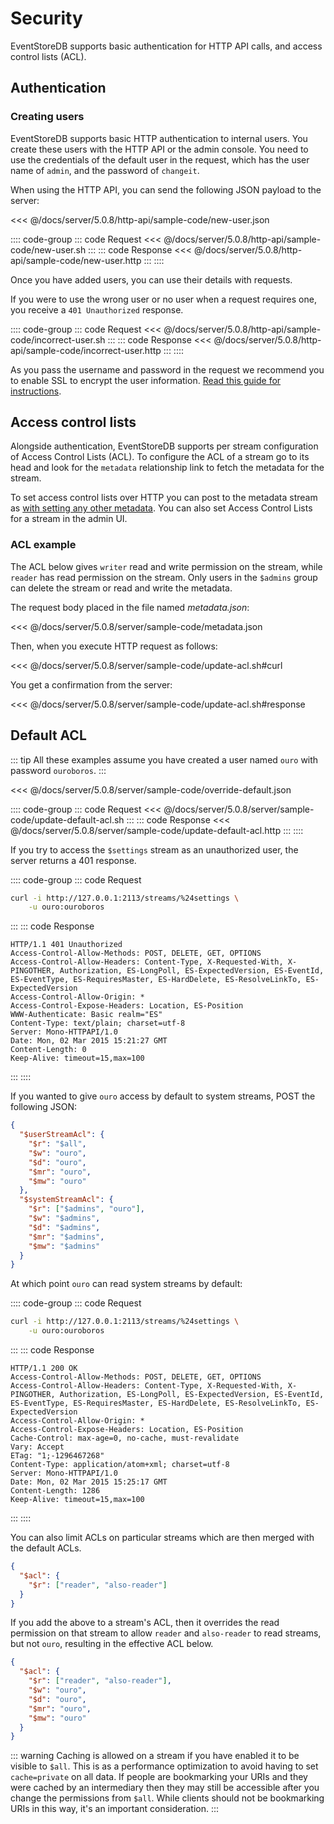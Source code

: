 # Security

EventStoreDB supports basic authentication for HTTP API calls, and access control lists (ACL).

## Authentication

### Creating users

EventStoreDB supports basic HTTP authentication to internal users. You create these users with the HTTP API or the admin console. You need to use the credentials of the default user in the request, which has the user name of `admin`, and the password of `changeit`.

When using the HTTP API, you can send the following JSON payload to the server:

<<< @/docs/server/5.0.8/http-api/sample-code/new-user.json

:::: code-group
::: code Request
<<< @/docs/server/5.0.8/http-api/sample-code/new-user.sh
:::
::: code Response
<<< @/docs/server/5.0.8/http-api/sample-code/new-user.http
:::
::::

Once you have added users, you can use their details with requests.

If you were to use the wrong user or no user when a request requires one, you receive a `401 Unauthorized` response.

:::: code-group
::: code Request
<<< @/docs/server/5.0.8/http-api/sample-code/incorrect-user.sh
:::
::: code Response
<<< @/docs/server/5.0.8/http-api/sample-code/incorrect-user.http
:::
::::

As you pass the username and password in the request we recommend you to enable SSL to encrypt the user information. [Read this guide for instructions](/docs/server/5.0.8/server/security/).

## Access control lists

Alongside authentication, EventStoreDB supports per stream configuration of Access Control Lists (ACL). To configure the ACL of a stream go to its head and look for the `metadata` relationship link to fetch the metadata for the stream.

To set access control lists over HTTP you can post to the metadata stream as [with setting any other metadata](../stream-metadata.md). You can also set Access Control Lists for a stream in the admin UI.

### ACL example

The ACL below gives `writer` read and write permission on the stream, while `reader` has read permission on the stream. Only users in the `$admins` group can delete the stream or read and write the metadata.

The request body placed in the file named _metadata.json_:

<<< @/docs/server/5.0.8/server/sample-code/metadata.json

Then, when you execute HTTP request as follows:

<<< @/docs/server/5.0.8/server/sample-code/update-acl.sh#curl

You get a confirmation from the server:

<<< @/docs/server/5.0.8/server/sample-code/update-acl.sh#response

## Default ACL

::: tip
All these examples assume you have created a user named `ouro` with password `ouroboros`.
:::

<<< @/docs/server/5.0.8/server/sample-code/override-default.json

:::: code-group
::: code Request
<<< @/docs/server/5.0.8/server/sample-code/update-default-acl.sh
:::
::: code Response
<<< @/docs/server/5.0.8/server/sample-code/update-default-acl.http
:::
::::

If you try to access the `$settings` stream as an unauthorized user, the server returns a 401 response.

:::: code-group
::: code Request
```bash
curl -i http://127.0.0.1:2113/streams/%24settings \
    -u ouro:ouroboros
```
:::
::: code Response
```http
HTTP/1.1 401 Unauthorized
Access-Control-Allow-Methods: POST, DELETE, GET, OPTIONS
Access-Control-Allow-Headers: Content-Type, X-Requested-With, X-PINGOTHER, Authorization, ES-LongPoll, ES-ExpectedVersion, ES-EventId, ES-EventType, ES-RequiresMaster, ES-HardDelete, ES-ResolveLinkTo, ES-ExpectedVersion
Access-Control-Allow-Origin: *
Access-Control-Expose-Headers: Location, ES-Position
WWW-Authenticate: Basic realm="ES"
Content-Type: text/plain; charset=utf-8
Server: Mono-HTTPAPI/1.0
Date: Mon, 02 Mar 2015 15:21:27 GMT
Content-Length: 0
Keep-Alive: timeout=15,max=100
```
:::
::::

If you wanted to give `ouro` access by default to system streams, POST the following JSON:

```json
{
  "$userStreamAcl": {
    "$r": "$all",
    "$w": "ouro",
    "$d": "ouro",
    "$mr": "ouro",
    "$mw": "ouro"
  },
  "$systemStreamAcl": {
    "$r": ["$admins", "ouro"],
    "$w": "$admins",
    "$d": "$admins",
    "$mr": "$admins",
    "$mw": "$admins"
  }
}
```

At which point `ouro` can read system streams by default:

:::: code-group
::: code Request
```bash
curl -i http://127.0.0.1:2113/streams/%24settings \
    -u ouro:ouroboros
```
:::
::: code Response
```http
HTTP/1.1 200 OK
Access-Control-Allow-Methods: POST, DELETE, GET, OPTIONS
Access-Control-Allow-Headers: Content-Type, X-Requested-With, X-PINGOTHER, Authorization, ES-LongPoll, ES-ExpectedVersion, ES-EventId, ES-EventType, ES-RequiresMaster, ES-HardDelete, ES-ResolveLinkTo, ES-ExpectedVersion
Access-Control-Allow-Origin: *
Access-Control-Expose-Headers: Location, ES-Position
Cache-Control: max-age=0, no-cache, must-revalidate
Vary: Accept
ETag: "1;-1296467268"
Content-Type: application/atom+xml; charset=utf-8
Server: Mono-HTTPAPI/1.0
Date: Mon, 02 Mar 2015 15:25:17 GMT
Content-Length: 1286
Keep-Alive: timeout=15,max=100
```
:::
::::

You can also limit ACLs on particular streams which are then merged with the default ACLs.

```json
{
  "$acl": {
    "$r": ["reader", "also-reader"]
  }
}
```

If you add the above to a stream's ACL, then it overrides the read permission on that stream to allow `reader` and `also-reader` to read streams, but not `ouro`, resulting in the effective ACL below.

```json
{
  "$acl": {
    "$r": ["reader", "also-reader"],
    "$w": "ouro",
    "$d": "ouro",
    "$mr": "ouro",
    "$mw": "ouro"
  }
}
```

::: warning
Caching is allowed on a stream if you have enabled it to be visible to `$all`. This is as a performance optimization to avoid having to set `cache=private` on all data. If people are bookmarking your URIs and they were cached by an intermediary then they may still be accessible after you change the permissions from `$all`. While clients should not be bookmarking URIs in this way, it's an important consideration.
:::
